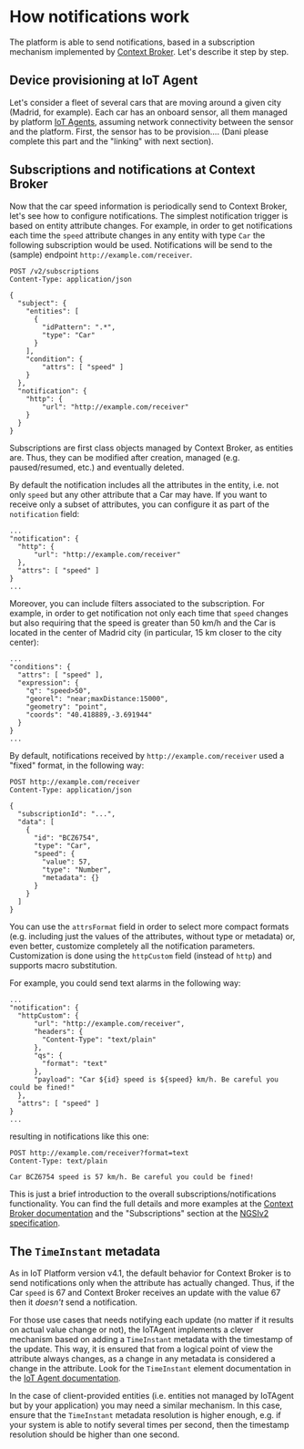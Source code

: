 # How notifications work

The platform is able to send notifications, based in a subscription mechanism implemented by 
[Context Broker](../context_broker.md). Let's describe it step by step.

## Device provisioning at IoT Agent

Let's consider a fleet of several cars that are moving around a given city (Madrid, for example). Each car has an 
onboard sensor, all them managed by platform [IoT Agents](../device_gateway.md), assuming network connectivity 
between the sensor and the platform. First, the sensor has to be provision.... (Dani please complete this part and
the "linking" with next section).

## Subscriptions and notifications at Context Broker 

Now that the car speed information is periodically send to Context Broker, let's see how to configure notifications. 
The simplest notification trigger is based on entity attribute changes. For example, in order to get
notifications each time the `speed` attribute changes in any entity with type `Car` the following
subscription would be used. Notifications will be send to the (sample) endpoint `http://example.com/receiver`.

    POST /v2/subscriptions
    Content-Type: application/json

    {
      "subject": {
        "entities": [
          {
            "idPattern": ".*",
            "type": "Car"
          }
        ],
        "condition": {
            "attrs": [ "speed" ]
        }
      },
      "notification": {
        "http": {
            "url": "http://example.com/receiver"
        }
      }
    }

Subscriptions are first class objects managed by Context Broker, as entities are. Thus, they can be modified 
after creation, managed (e.g. paused/resumed, etc.) and eventually deleted. 

By default the notification includes all the attributes in the entity, i.e. not only `speed` but any other
attribute that a Car may have. If you want to receive only a subset of attributes, you can configure it
as part of the `notification` field:

    ...
    "notification": {
      "http": {
          "url": "http://example.com/receiver"
      },
      "attrs": [ "speed" ]
    }
    ...

Moreover, you can include filters associated to the subscription. For example, in order to get notification not
only each time that `speed` changes but also requiring that the speed is greater than 50 km/h and the Car 
is located in the center of Madrid city (in particular, 15 km closer to the city center):

    ...
    "conditions": {
      "attrs": [ "speed" ],
      "expression": {
        "q": "speed>50",
        "georel": "near;maxDistance:15000",
        "geometry": "point",
        "coords": "40.418889,-3.691944"        
      }
    }
    ...
         
By default, notifications received by `http://example.com/receiver` used a "fixed" format, in the following way:

    POST http://example.com/receiver
    Content-Type: application/json
    
    {
      "subscriptionId": "...",   
      "data": [ 
        { 
          "id": "BCZ6754", 
          "type": "Car",   
          "speed": { 
            "value": 57, 
            "type": "Number", 
            "metadata": {} 
          }
        } 
      ]
    }


You can use the `attrsFormat` field in order to select more compact formats (e.g. including just the values of the
attributes, without type or metadata) or, even better, customize completely all the notification parameters.
Customization is done using the `httpCustom` field (instead of `http`) and supports macro substitution. 

For example, you could send text alarms in the following way:

    ...
    "notification": {
      "httpCustom": {
          "url": "http://example.com/receiver",
          "headers": { 
            "Content-Type": "text/plain" 
          },
          "qs": {
            "format": "text"
          },
          "payload": "Car ${id} speed is ${speed} km/h. Be careful you could be fined!" 
      },
      "attrs": [ "speed" ]
    }
    ...


resulting in notifications like this one:

    POST http://example.com/receiver?format=text
    Content-Type: text/plain

    Car BCZ6754 speed is 57 km/h. Be careful you could be fined!

This is just a brief introduction to the overall subscriptions/notifications functionality. You can find
the full details and more examples at the [Context Broker documentation](https://fiware-orion.readthedocs.io/en/master/user/walkthrough_apiv2/index.html#subscriptions) and the "Subscriptions" section at the
[NGSIv2 specification](http://telefonicaid.github.io/fiware-orion/api/v2/stable/).

## The `TimeInstant` metadata

As in IoT Platform version v4.1, the default behavior for Context Broker is to send notifications only
when the attribute has actually changed. Thus, if the Car `speed` is 67 and Context Broker receives
an update with the value 67 then it *doesn't* send a notification.

For those use cases that needs notifying each update (no matter if it results on actual value change or not), the
IoTAgent implements a clever mechanism based on adding a `TimeInstant` metadata with the timestamp of the update. 
This way, it is ensured that from a logical point of view the attribute always changes, as a change in any metadata 
is considered a change in the attribute. Look for the `TimeInstant` element documentation in the [IoT Agent documentation](https://github.com/telefonicaid/iotagent-node-lib#the-timeinstant-element).

In the case of client-provided entities (i.e. entities not managed by IoTAgent but by your application) you may need a 
similar mechanism. In this case, ensure that the `TimeInstant` metadata resolution is higher enough, e.g. if your system 
is able to notify several times per second, then the timestamp resolution should be higher than one second.